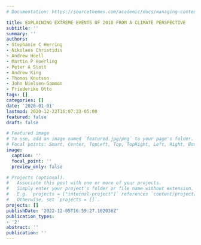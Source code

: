 ```yaml
---
# Documentation: https://sourcethemes.com/academic/docs/managing-content/

title: EXPLAINING EXTREME EVENTS OF 2018 FROM A CLIMATE PERSPECTIVE
subtitle: ''
summary: ''
authors:
- Stephanie C Herring
- Nikolaos Christidis
- Andrew Hoell
- Martin P Hoerling
- Peter A Stott
- Andrew King
- Thomas Knutson
- John Nielsen-Gammon
- Friederike Otto
tags: []
categories: []
date: '2020-01-01'
lastmod: 2020-12-22T16:07:23-05:00
featured: false
draft: false

# Featured image
# To use, add an image named `featured.jpg/png` to your page's folder.
# Focal points: Smart, Center, TopLeft, Top, TopRight, Left, Right, BottomLeft, Bottom, BottomRight.
image:
  caption: ''
  focal_point: ''
  preview_only: false

# Projects (optional).
#   Associate this post with one or more of your projects.
#   Simply enter your project's folder or file name without extension.
#   E.g. `projects = ["internal-project"]` references `content/project/deep-learning/index.md`.
#   Otherwise, set `projects = []`.
projects: []
publishDate: '2022-12-05T16:59:27.102036Z'
publication_types:
- '2'
abstract: ''
publication: ''
---
```

